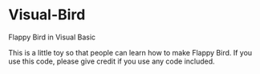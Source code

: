Visual-Bird
===========

Flappy Bird in Visual Basic

This is a little toy so that people can learn how to make Flappy Bird. If you use this code, please give credit if you use any code included.
